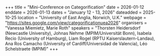 +++
title = "Mini-Conference on Categorification"
date = 2026-01-12
enddate = 2026-01-13
dates = "January 12 - 13, 2026"
dateadded = 2025-10-25
location = "University of East Anglia, Norwich, U.K."
webpage = "https://sites.google.com/view/categorificationuea2026"
organisers = "Vanessa Miemietz, Marie Roth"
speakers = "Thorsten Heidersdorf (Newcastle University), Johnas Nehme (MPIM/Universität Bonn), Isabela Recio (University of Hamburg), Liam Rogel (RPTU Kaiserslautern-Landau), Ana Ros Camacho (University of Cardiff/Universidad de Valencia), Léo Schelstraete (MPIM)"
+++
